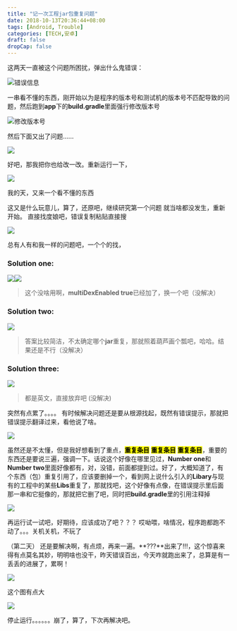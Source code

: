 ```yaml
---
title: "记一次工程jar包重复问题"
date: 2018-10-13T20:36:44+08:00
tags: [Android, Trouble]
categories: [TECH,安卓]
draft: false
dropCap: false
---
```

这两天一直被这个问题所困扰，弹出什么鬼错误：

![](/images/tech/2018/10/13/duplicatejar.png "错误信息")

一串看不懂的东西，刚开始以为是程序的版本号和测试机的版本号不匹配导致的问题，然后跑到**app**下的**build.gradle**里面强行修改版本号

![](/images/tech/2018/10/13/versionchange.png "修改版本号")

然后下面又出了问题......

![](/images/tech/2018/10/13/versionchange2.png)

好吧，那我把你也给改一改。重新运行一下，

![](/images/tech/2018/10/13/wrong2.png)

我的天，又来一个看不懂的东西

这又是什么玩意儿，算了，还原吧，继续研究第一个问题
就当啥都没发生，重新开始。
直接找度娘吧，错误复制粘贴直接搜

![](/images/tech/2018/10/13/baidu.png)

总有人有和我一样的问题吧，一个个的找，

### Solution one:
![](/images/tech/2018/10/13/one.png)![](/images/tech/2018/10/13/two.png)
> 这个没啥用啊，**multiDexEnabled true**已经加了，换一个吧（没解决）

### Solution two:
![](/images/tech/2018/10/13/three.png)
> 答案比较简洁，不太确定哪个**jar**重复，那就照着葫芦画个瓢吧，哈哈。结果还是不行（没解决）

### Solution three:
![](/images/tech/2018/10/13/four.png)
> 都是英文，直接放弃吧 (没解决)


突然有点累了。。。。
有时候解决问题还是要从根源找起，既然有错误提示，那就把错误提示翻译过来，看他说了啥。

![](/images/tech/2018/10/13/youdao.png)

虽然还是不太懂，但是我好想看到了重点，<mark>**重复条目**</mark> <mark>**重复条目**</mark> <mark>**重复条目**</mark>，重要的东西还是要说三遍，强调一下。话说这个好像在哪里见过，**Number one**和**Number two**里面好像都有，对，没错，前面都提到过。好了，大概知道了，有个东西（包）重复引用了，应该要删掉一个，看到网上说什么引入的**Libary**与现有的工程中的某些**Libs**重复了，那就找吧，这个好像有点像，在错误提示里后面那一串和它挺像的，那就把它删了吧，同时把**build.gradle**里的引用注释掉

![](/images/tech/2018/10/13/1012.png)

再运行试一试吧，好期待，应该成功了吧？？？
哎呦喂，啥情况，程序跑都跑不动了。。。关机关机，不玩了

（第二天）
还是要解决啊，有点烦，再来一遍。**???**出来了!!!，这个惊喜来得有点莫名其妙，明明啥也没干，昨天错误百出，今天咋就跑出来了，总算是有一丢丢的进展了，累啊！

![](/images/tech/2018/10/13/f410.jpg)

这个图有点大

![](/images/tech/2018/10/13/f410wrong.jpg)

停止运行。。。。。。崩了，算了，下次再解决吧。
